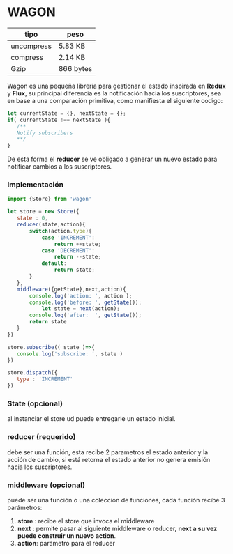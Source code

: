 # WAGON

|tipo|peso|
|----|----|
|uncompress| 5.83 KB    |
|compress | 2.14 KB    |
|Gzip     | 866  bytes |

Wagon es una pequeña librería para gestionar el estado inspirada en **Redux** y **Flux**, su principal diferencia es la notificación hacia los suscriptores, sea en base a una comparación primitiva, como manifiesta el siguiente codigo:

```javascript
let currentState = {}, nextState = {};
if( currentState !== nextState ){
   /**
   Notify subscribers
   **/
}
```
De esta forma el **reducer** se ve obligado a generar un nuevo estado para notificar cambios a los suscriptores.

### Implementación

```javascript
import {Store} from 'wagon'

let store = new Store({
   state : 0,
   reducer(state,action){
       switch(action.type){
           case 'INCREMENT':
               return ++state;
           case 'DECREMENT':
               return --state;
           default:
               return state;
       }
   },
   middleware({getState},next,action){
       console.log('action: ', action );
       console.log('before: ', getState());
           let state = next(action);
       console.log('after:  ', getState());
       return state
   }
})

store.subscribe(( state )=>{
   console.log('subscribe: ', state )
})

store.dispatch({
   type : 'INCREMENT'
})

```
### State (opcional)

al instanciar el store ud puede entregarle un estado inicial.

### reducer (requerido)

debe ser una función, esta recibe 2 parametros el estado anterior y la acción de cambio, si está retorna el estado anterior no genera emisión hacia los suscriptores.

### middleware (opcional)

puede ser una función o una colección de funciones, cada función recibe 3 parámetros:

1. **store** :  recibe el store que invoca el middleware
2. **next**  :  permite pasar al siguiente middleware o reducer, **next a su vez puede construir un nuevo action**.
3. **action**:  parámetro para el reducer

